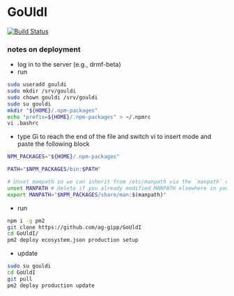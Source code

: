 # GoUldI

[![Build Status](https://travis-ci.org/ag-gipp/GoUldI.svg?branch=master)](https://travis-ci.org/ag-gipp/GoUldI)


### notes on deployment

* log in to the server (e.g., drmf-beta)
* run
```bash
sudo useradd gouldi
sudo mkdir /srv/gouldi
sudo chown gouldi /srv/gouldi
sudo su gouldi
mkdir "${HOME}/.npm-packages"
echo "prefix=${HOME}/.npm-packages" > ~/.npmrc
vi .bashrc
```
* type Gi to reach the end of the file and switch vi to insert mode and paste the following block
```bash
NPM_PACKAGES="${HOME}/.npm-packages"

PATH="$NPM_PACKAGES/bin:$PATH"

# Unset manpath so we can inherit from /etc/manpath via the `manpath` command
unset MANPATH # delete if you already modified MANPATH elsewhere in your config
export MANPATH="$NPM_PACKAGES/share/man:$(manpath)"
```
* run
```bash
npm i -g pm2
git clone https://github.com/ag-gipp/GoUldI
cd GoUldI/
pm2 deploy ecosystem.json production setup
```
* update
```bash
sudo su gouldi
cd GoUldI
git pull
pm2 deploy production update
```